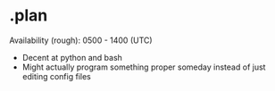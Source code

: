 # .plan

Availability (rough): 0500 - 1400 (UTC)

- Decent at python and bash
- Might actually program something proper someday instead of just editing config files
